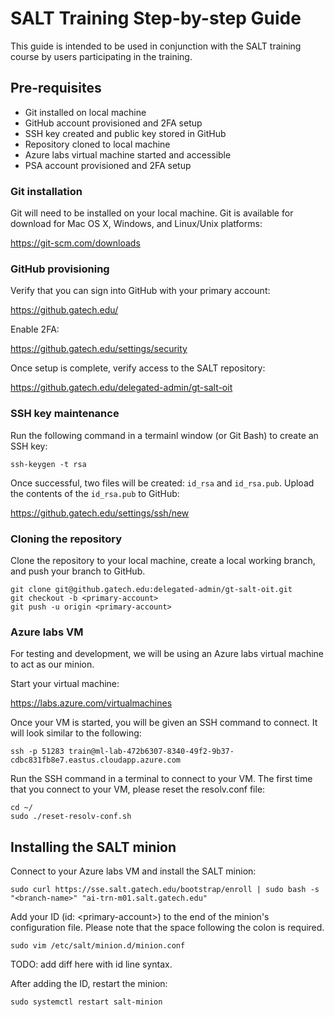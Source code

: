 # SALT Training Step-by-step Guide

This guide is intended to be used in conjunction with the SALT training course
by users participating in the training.

## Pre-requisites

* Git installed on local machine
* GitHub account provisioned and 2FA setup
* SSH key created and public key stored in GitHub
* Repository cloned to local machine
* Azure labs virtual machine started and accessible
* PSA account provisioned and 2FA setup

### Git installation

Git will need to be installed on your local machine. Git is available for 
download for Mac OS X, Windows, and Linux/Unix platforms:

https://git-scm.com/downloads

### GitHub provisioning

Verify that you can sign into GitHub with your primary account:

https://github.gatech.edu/

Enable 2FA:

https://github.gatech.edu/settings/security

Once setup is complete, verify access to the SALT repository:

https://github.gatech.edu/delegated-admin/gt-salt-oit

### SSH key maintenance

Run the following command in a termainl window (or Git Bash) to create an SSH
key:

```
ssh-keygen -t rsa
```

Once successful, two files will be created: `id_rsa` and `id_rsa.pub`. Upload the
contents of the `id_rsa.pub` to GitHub:

https://github.gatech.edu/settings/ssh/new

### Cloning the repository

Clone the repository to your local machine, create a local working branch, and
push your branch to GitHub.

```
git clone git@github.gatech.edu:delegated-admin/gt-salt-oit.git
git checkout -b <primary-account>
git push -u origin <primary-account>
```

### Azure labs VM

For testing and development, we will be using an Azure labs virtual machine to
act as our minion.

Start your virtual machine:

https://labs.azure.com/virtualmachines

Once your VM is started, you will be given an SSH command to connect. It will
look similar to the following:

```
ssh -p 51283 train@ml-lab-472b6307-8340-49f2-9b37-cdbc831fb8e7.eastus.cloudapp.azure.com
```

Run the SSH command in a terminal to connect to your VM. The first time that you
connect to your VM, please reset the resolv.conf file:

```
cd ~/
sudo ./reset-resolv-conf.sh
```

## Installing the SALT minion

Connect to your Azure labs VM and install the SALT minion:

```
sudo curl https://sse.salt.gatech.edu/bootstrap/enroll | sudo bash -s "<branch-name>" "ai-trn-m01.salt.gatech.edu"

```

Add your ID (id: \<primary-account\>) to the end of the minion's configuration file. Please note that the space following the colon is required.

```
sudo vim /etc/salt/minion.d/minion.conf
```

TODO: add diff here with id line syntax.

After adding the ID, restart the minion:

```
sudo systemctl restart salt-minion
```

